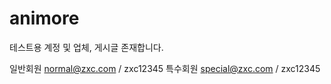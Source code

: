# animore

테스트용 계정 및 업체, 게시글 존재합니다.

일반회원
normal@zxc.com / zxc12345
특수회원
special@zxc.com / zxc12345
